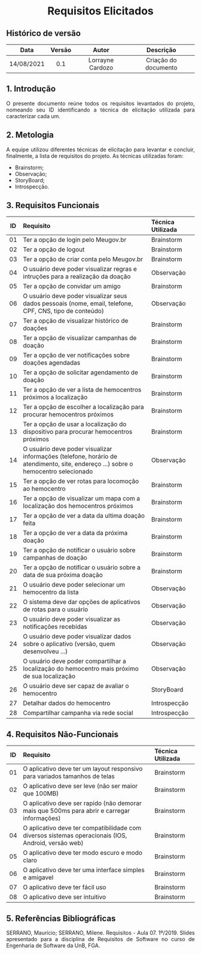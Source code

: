 # <center> Requisitos Elicitados </center>

## Histórico de versão
| Data | Versão | Autor | Descrição |
| :-: | :-: | :-: | :-: |
| 14/08/2021 | 0.1 | Lorrayne Cardozo | Criação do documento |
<div align="justify">

## 1. Introdução
O presente documento reúne todos os requisitos levantados do projeto, nomeando seu ID identificando a técnica de elicitação utilizada para caracterizar cada um.

## 2. Metologia
A equipe utilizou diferentes técnicas de elicitação para levantar e concluir, finalmente, a lista de requisitos do projeto. As técnicas utilizadas foram:
* Brainstorm;
* Observação;
* StoryBoard;
* Introspecção.


## 3. Requisitos Funcionais
| ID | Requisito | Técnica Utilizada |
| :-: | :- | :- |
| 01 | Ter a opção de login pelo Meugov.br | Brainstorm |
| 02 | Ter a opção de logout | Brainstorm |
| 03 | Ter a opção de criar conta pelo Meugov.br | Brainstorm |
| 04 | O usuário deve poder visualizar regras e intruções para a realização da doação | Observação |
| 05 | Ter a opção de convidar um amigo | Brainstorm |
| 06 | O usuário deve poder visualizar seus dados pessoais (nome, email, telefone, CPF, CNS, tipo de conteúdo) | Observação |
| 07 | Ter a opção de visualizar histórico de doações | Brainstorm |
| 08 | Ter a opção de visualizar campanhas de doação | Brainstorm |
| 09 | Ter a opção de ver notificações sobre doações agendadas | Brainstorm |
| 10 | Ter a opção de solicitar agendamento de doação | Brainstorm |
| 11 | Ter a opção de ver a lista de hemocentros próximos a localização | Brainstorm |
| 12 | Ter a opção de escolher a localização para procurar hemocentros próximos | Brainstorm |
| 13 | Ter a opção de usar a localização do dispositivo para procurar hemocentros próximos | Brainstorm |
| 14 | O usuário deve poder visualizar informações (telefone, horário de atendimento, site, endereço ...) sobre o hemocentro selecionado | Observação |
| 15 | Ter a opção de ver rotas para locomoção ao hemocentro | Brainstorm |
| 16 | Ter a opção de visualizar um mapa com a localização dos hemocentros próximos | Brainstorm |
| 17 | Ter a opção de ver a data da ultima doação feita | Brainstorm |
| 18 | Ter a opção de ver a data da próxima doação | Brainstorm |
| 19 | Ter a opção de notificar o usuário sobre campanhas de doação | Brainstorm |
| 20 | Ter a opção de notificar o usuário sobre a data de sua próxima doação | Brainstorm |
| 21 | O usuário deve poder selecionar um hemocentro da lista | Observação |
| 22 | O sistema deve dar opções de aplicativos de rotas para o usuário | Observação |
| 23 | 	O usuário deve poder visualizar as notificações recebidas | Observação |
| 24 | O usuário deve poder visualizar dados sobre o aplicativo (versão, quem desenvolveu ...) | Observação |
| 25 | O usuário deve poder compartilhar a localização do hemocentro mais próximo de sua localização | Observação |
| 26 | O usuário deve ser capaz de avaliar o hemocentro | StoryBoard |
| 27 | Detalhar dados do hemocentro | Introspecção |
| 28 | Compartilhar campanha via rede social | Introspecção |


## 4. Requisitos Não-Funcionais
| ID | Requisito | Técnica Utilizada |
| :-: | :- | :- |
| 01 | O aplicativo deve ter um layout responsivo para variados tamanhos de telas | Brainstorm |
| 02 | O aplicativo deve ser leve (não ser maior que 100MB) | Brainstorm |
| 03 | O aplicativo deve ser rapido (não demorar mais que 500ms para abrir e carregar informações) | Brainstorm |
| 04 | 	O aplicativo deve ter compatibilidade com diversos sistemas operacionais (IOS, Android, versão web) | Brainstorm |
| 05 | O aplicativo deve ter modo escuro e modo claro | Brainstorm |
| 06 | O aplicativo deve ter uma interface simples e amigavel | Brainstorm |
| 07 | O aplicativo deve ter fácil uso | Brainstorm |
| 08 | O aplicativo deve ser intuitivo | Brainstorm |

## 5. Referências Bibliográficas
SERRANO, Maurício; SERRANO, Milene. Requisitos - Aula 07. 1º/2019. Slides apresentado para a disciplina de Requisitos de Software no curso de Engenharia de Software da UnB, FGA.